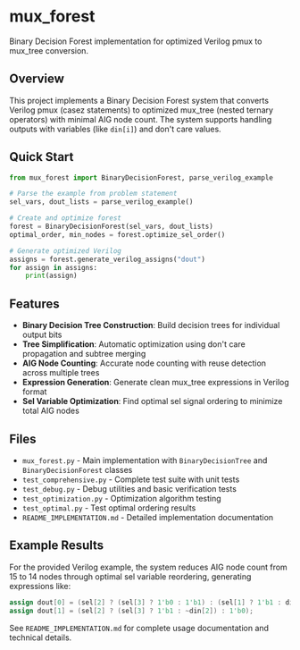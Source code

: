 # mux_forest

Binary Decision Forest implementation for optimized Verilog pmux to mux_tree conversion.

## Overview

This project implements a Binary Decision Forest system that converts Verilog pmux (casez statements) to optimized mux_tree (nested ternary operators) with minimal AIG node count. The system supports handling outputs with variables (like `din[i]`) and don't care values.

## Quick Start

```python
from mux_forest import BinaryDecisionForest, parse_verilog_example

# Parse the example from problem statement
sel_vars, dout_lists = parse_verilog_example()

# Create and optimize forest
forest = BinaryDecisionForest(sel_vars, dout_lists)
optimal_order, min_nodes = forest.optimize_sel_order()

# Generate optimized Verilog
assigns = forest.generate_verilog_assigns("dout")
for assign in assigns:
    print(assign)
```

## Features

- **Binary Decision Tree Construction**: Build decision trees for individual output bits
- **Tree Simplification**: Automatic optimization using don't care propagation and subtree merging  
- **AIG Node Counting**: Accurate node counting with reuse detection across multiple trees
- **Expression Generation**: Generate clean mux_tree expressions in Verilog format
- **Sel Variable Optimization**: Find optimal sel signal ordering to minimize total AIG nodes

## Files

- `mux_forest.py` - Main implementation with `BinaryDecisionTree` and `BinaryDecisionForest` classes
- `test_comprehensive.py` - Complete test suite with unit tests
- `test_debug.py` - Debug utilities and basic verification tests
- `test_optimization.py` - Optimization algorithm testing
- `test_optimal.py` - Test optimal ordering results
- `README_IMPLEMENTATION.md` - Detailed implementation documentation

## Example Results

For the provided Verilog example, the system reduces AIG node count from 15 to 14 nodes through optimal sel variable reordering, generating expressions like:

```verilog
assign dout[0] = (sel[2] ? (sel[3] ? 1'b0 : 1'b1) : (sel[1] ? 1'b1 : din[3]));
assign dout[1] = (sel[2] ? (sel[3] ? 1'b1 : ~din[2]) : 1'b0);
```

See `README_IMPLEMENTATION.md` for complete usage documentation and technical details.
